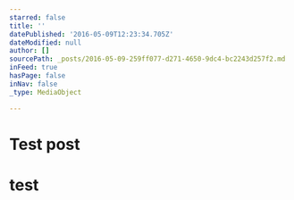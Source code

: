 ```yaml
---
starred: false
title: ''
datePublished: '2016-05-09T12:23:34.705Z'
dateModified: null
author: []
sourcePath: _posts/2016-05-09-259ff077-d271-4650-9dc4-bc2243d257f2.md
inFeed: true
hasPage: false
inNav: false
_type: MediaObject

---
```

# Test post

# test